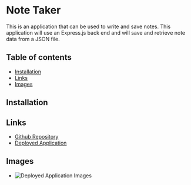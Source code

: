 # Note Taker

This is an application that can be used to write and save notes. This application will use an Express.js back end and will save and retrieve note data from a JSON file.

## Table of contents

- [Installation](#installation)
- [Links](#links)
- [Images](#images)

## Installation

## Links

- [Github Repository]()
- [Deployed Application]()

## Images

- ![Deployed Application Images]()

